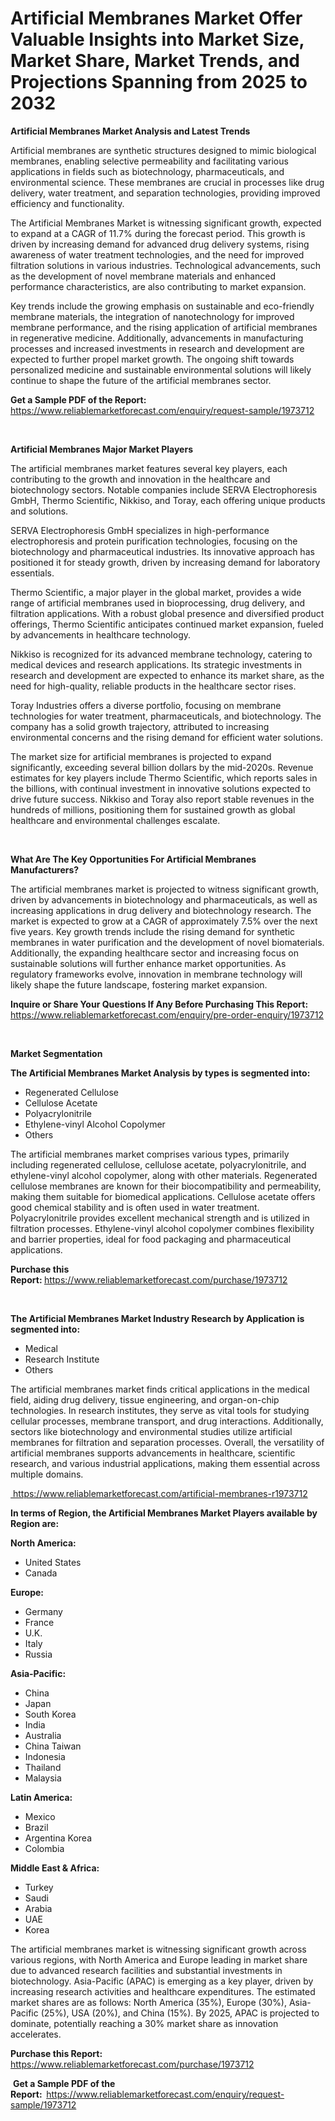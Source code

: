 <p><h1>Artificial Membranes Market Offer Valuable Insights into Market Size, Market Share, Market Trends, and Projections Spanning from 2025 to 2032</h1></p><p><strong>Artificial Membranes Market Analysis and Latest Trends</strong></p>
<p><p>Artificial membranes are synthetic structures designed to mimic biological membranes, enabling selective permeability and facilitating various applications in fields such as biotechnology, pharmaceuticals, and environmental science. These membranes are crucial in processes like drug delivery, water treatment, and separation technologies, providing improved efficiency and functionality.</p><p>The Artificial Membranes Market is witnessing significant growth, expected to expand at a CAGR of 11.7% during the forecast period. This growth is driven by increasing demand for advanced drug delivery systems, rising awareness of water treatment technologies, and the need for improved filtration solutions in various industries. Technological advancements, such as the development of novel membrane materials and enhanced performance characteristics, are also contributing to market expansion.</p><p>Key trends include the growing emphasis on sustainable and eco-friendly membrane materials, the integration of nanotechnology for improved membrane performance, and the rising application of artificial membranes in regenerative medicine. Additionally, advancements in manufacturing processes and increased investments in research and development are expected to further propel market growth. The ongoing shift towards personalized medicine and sustainable environmental solutions will likely continue to shape the future of the artificial membranes sector.</p></p>
<p><strong>Get a Sample PDF of the Report:&nbsp;</strong> <a href="https://www.reliablemarketforecast.com/enquiry/request-sample/1973712?utm_campaign=3029&utm_medium=2&utm_source=Github&utm_content=ia&utm_term=13042025&utm_id=artificial-membranes">https://www.reliablemarketforecast.com/enquiry/request-sample/1973712</a></p>
<p>&nbsp;</p>
<p><strong>Artificial Membranes Major Market Players</strong></p>
<p><p>The artificial membranes market features several key players, each contributing to the growth and innovation in the healthcare and biotechnology sectors. Notable companies include SERVA Electrophoresis GmbH, Thermo Scientific, Nikkiso, and Toray, each offering unique products and solutions.</p><p>SERVA Electrophoresis GmbH specializes in high-performance electrophoresis and protein purification technologies, focusing on the biotechnology and pharmaceutical industries. Its innovative approach has positioned it for steady growth, driven by increasing demand for laboratory essentials.</p><p>Thermo Scientific, a major player in the global market, provides a wide range of artificial membranes used in bioprocessing, drug delivery, and filtration applications. With a robust global presence and diversified product offerings, Thermo Scientific anticipates continued market expansion, fueled by advancements in healthcare technology.</p><p>Nikkiso is recognized for its advanced membrane technology, catering to medical devices and research applications. Its strategic investments in research and development are expected to enhance its market share, as the need for high-quality, reliable products in the healthcare sector rises.</p><p>Toray Industries offers a diverse portfolio, focusing on membrane technologies for water treatment, pharmaceuticals, and biotechnology. The company has a solid growth trajectory, attributed to increasing environmental concerns and the rising demand for efficient water solutions.</p><p>The market size for artificial membranes is projected to expand significantly, exceeding several billion dollars by the mid-2020s. Revenue estimates for key players include Thermo Scientific, which reports sales in the billions, with continual investment in innovative solutions expected to drive future success. Nikkiso and Toray also report stable revenues in the hundreds of millions, positioning them for sustained growth as global healthcare and environmental challenges escalate.</p></p>
<p>&nbsp;</p>
<p><strong>What Are The Key Opportunities For Artificial Membranes Manufacturers?</strong></p>
<p><p>The artificial membranes market is projected to witness significant growth, driven by advancements in biotechnology and pharmaceuticals, as well as increasing applications in drug delivery and biotechnology research. The market is expected to grow at a CAGR of approximately 7.5% over the next five years. Key growth trends include the rising demand for synthetic membranes in water purification and the development of novel biomaterials. Additionally, the expanding healthcare sector and increasing focus on sustainable solutions will further enhance market opportunities. As regulatory frameworks evolve, innovation in membrane technology will likely shape the future landscape, fostering market expansion.</p></p>
<p><strong>Inquire or Share Your Questions If Any Before Purchasing This Report:</strong> <a href="https://www.reliablemarketforecast.com/enquiry/pre-order-enquiry/1973712?utm_campaign=3029&utm_medium=2&utm_source=Github&utm_content=ia&utm_term=13042025&utm_id=artificial-membranes">https://www.reliablemarketforecast.com/enquiry/pre-order-enquiry/1973712</a></p>
<p>&nbsp;</p>
<p><strong>Market Segmentation</strong></p>
<p><strong>The Artificial Membranes Market Analysis by types is segmented into:</strong></p>
<p><ul><li>Regenerated Cellulose</li><li>Cellulose Acetate</li><li>Polyacrylonitrile</li><li>Ethylene-vinyl Alcohol Copolymer</li><li>Others</li></ul></p>
<p><p>The artificial membranes market comprises various types, primarily including regenerated cellulose, cellulose acetate, polyacrylonitrile, and ethylene-vinyl alcohol copolymer, along with other materials. Regenerated cellulose membranes are known for their biocompatibility and permeability, making them suitable for biomedical applications. Cellulose acetate offers good chemical stability and is often used in water treatment. Polyacrylonitrile provides excellent mechanical strength and is utilized in filtration processes. Ethylene-vinyl alcohol copolymer combines flexibility and barrier properties, ideal for food packaging and pharmaceutical applications.</p></p>
<p><strong>Purchase this Report:&nbsp;</strong><a href="https://www.reliablemarketforecast.com/purchase/1973712?utm_campaign=3029&utm_medium=2&utm_source=Github&utm_content=ia&utm_term=13042025&utm_id=artificial-membranes">https://www.reliablemarketforecast.com/purchase/1973712</a></p>
<p>&nbsp;</p>
<p><strong>The Artificial Membranes Market Industry Research by Application is segmented into:</strong></p>
<p><ul><li>Medical</li><li>Research Institute</li><li>Others</li></ul></p>
<p><p>The artificial membranes market finds critical applications in the medical field, aiding drug delivery, tissue engineering, and organ-on-chip technologies. In research institutes, they serve as vital tools for studying cellular processes, membrane transport, and drug interactions. Additionally, sectors like biotechnology and environmental studies utilize artificial membranes for filtration and separation processes. Overall, the versatility of artificial membranes supports advancements in healthcare, scientific research, and various industrial applications, making them essential across multiple domains.</p></p>
<p><a href="https://www.reliablemarketforecast.com/artificial-membranes-r1973712?utm_campaign=3029&utm_medium=2&utm_source=Github&utm_content=ia&utm_term=13042025&utm_id=artificial-membranes">&nbsp;https://www.reliablemarketforecast.com/artificial-membranes-r1973712</a></p>
<p><strong>In terms of Region, the Artificial Membranes Market Players available by Region are:</strong></p>
<p>
    <p> <strong> North America: </strong>
        <ul>
            <li>United States</li>
            <li>Canada</li>
        </ul>
        </p> 
    <p> <strong> Europe: </strong>
        <ul>
            <li>Germany</li>
            <li>France</li>
            <li>U.K.</li>
            <li>Italy</li>
            <li>Russia</li>
        </ul>
        </p> 
    <p> <strong> Asia-Pacific: </strong>
        <ul>
            <li>China</li>
            <li>Japan</li>
            <li>South Korea</li>
            <li>India</li>
            <li>Australia</li>
            <li>China Taiwan</li>
            <li>Indonesia</li>
            <li>Thailand</li>
            <li>Malaysia</li>
        </ul>
        </p> 
    <p> <strong> Latin America: </strong>
        <ul>
            <li>Mexico</li>
            <li>Brazil</li>
            <li>Argentina Korea</li>
            <li>Colombia</li>
        </ul>
        </p> 
    <p> <strong> Middle East & Africa: </strong>
        <ul>
            <li>Turkey</li>
            <li>Saudi</li>
            <li>Arabia</li>
            <li>UAE</li>
            <li>Korea</li>
        </ul>
    </p>
    </p>
<p><p>The artificial membranes market is witnessing significant growth across various regions, with North America and Europe leading in market share due to advanced research facilities and substantial investments in biotechnology. Asia-Pacific (APAC) is emerging as a key player, driven by increasing research activities and healthcare expenditures. The estimated market shares are as follows: North America (35%), Europe (30%), Asia-Pacific (25%), USA (20%), and China (15%). By 2025, APAC is projected to dominate, potentially reaching a 30% market share as innovation accelerates.</p></p>
<p><strong>Purchase this Report: </strong><a href="https://www.reliablemarketforecast.com/purchase/1973712?utm_campaign=3029&utm_medium=2&utm_source=Github&utm_content=ia&utm_term=13042025&utm_id=artificial-membranes">https://www.reliablemarketforecast.com/purchase/1973712</a></p>
<p>&nbsp;<strong>Get a Sample PDF of the Report:&nbsp;&nbsp;</strong><a href="https://www.reliablemarketforecast.com/enquiry/request-sample/1973712?utm_campaign=3029&utm_medium=2&utm_source=Github&utm_content=ia&utm_term=13042025&utm_id=artificial-membranes">https://www.reliablemarketforecast.com/enquiry/request-sample/1973712</a></p>
<p><strong></strong></p>
<p><p></p><p></p><p></p></p>